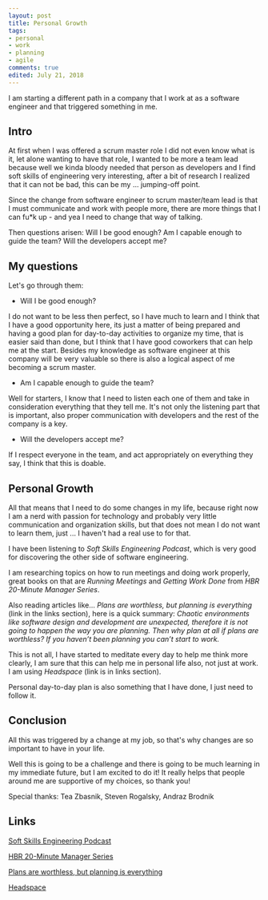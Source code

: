 ```yaml
---
layout: post
title: Personal Growth
tags:
- personal
- work
- planning
- agile
comments: true
edited: July 21, 2018
---
```



I am starting a different path in a company that I work at as a software engineer and that triggered something in me.


## Intro

At first when I was offered a scrum master role I did not even know what is it, let alone wanting to have that role, I wanted to be more a team lead because well we kinda bloody needed that person as developers and I find soft skills of engineering very interesting, after a bit of research I realized that it can not be bad, this can be my ... jumping-off point.

Since the change from software engineer to scrum master/team lead is that I must communicate and work with people more, there are more things that I can fu*k up - and yea I need to change that way of talking.

Then questions arisen: Will I be good enough? Am I capable enough to guide the team? Will the developers accept me?


## My questions

Let's go through them:

 - Will I be good enough?

I do not want to be less then perfect, so I have much to learn and I think that I have a good opportunity here, its just a matter of being prepared and having a good plan for day-to-day activities to organize my time, that is easier said than done, but I think that I have good coworkers that can help me at the start. Besides my knowledge as software engineer at this company will be very valuable so there is also a logical aspect of me becoming a scrum master.

 - Am I capable enough to guide the team?
 
Well for starters, I know that I need to listen each one of them and take in consideration everything that they tell me. It's not only the listening part that is important, also proper communication with developers and the rest of the company is a key.

 - Will the developers accept me?

If I respect everyone in the team, and act appropriately on everything they say, I think that this is doable.


## Personal Growth

All that means that I need to do some changes in my life, because right now I am a nerd with passion for technology and probably very little communication and organization skills, but that does not mean I do not want to learn them, just ... I haven't had a real use to for that.

I have been listening to *Soft Skills Engineering Podcast*, which is very good for discovering the other side of software engineering.

I am researching topics on how to run meetings and doing work properly, great books on that are *Running Meetings* and *Getting Work Done* from *HBR 20-Minute Manager Series*.

Also reading articles like... *Plans are worthless, but planning is everything* (link in the links section), here is a quick summary:
*Chaotic environments like software design and development are unexpected, therefore it is not going to happen the way you are planning. Then why plan at all if plans are worthless? If you haven’t been planning you can’t start to work.*

This is not all, I have started to meditate every day to help me think more clearly, I am sure that this can help me in personal life also, not just at work. I am using *Headspace* (link is in links section).

Personal day-to-day plan is also something that I have done, I just need to follow it.


## Conclusion

All this was triggered by a change at my job, so that's why changes are so important to have in your life.

Well this is going to be a challenge and there is going to be much learning in my immediate future, but I am excited to do it! It really helps that people around me are supportive of my choices, so thank you!

Special thanks: Tea Zbasnik, Steven Rogalsky, Andraz Brodnik


## Links

[Soft Skills Engineering Podcast](https://softskills.audio/)

[HBR 20-Minute Manager Series](https://hbr.org/product/hbr-20-minute-manager-boxed-set-10-books-hbr-20-minute-manager-series/15002-PBK-ENG)

[Plans are worthless, but planning is everything](https://medium.com/@dlog/plans-are-worthless-but-planning-is-everything-94cb82c889ab)

[Headspace](https://www.headspace.com/)
